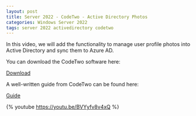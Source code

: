 ```yaml
---
layout: post
title: Server 2022 - CodeTwo - Active Directory Photos
categories: Windows Server 2022
tags: server 2022 activedirectory codetwo
---
```

In this video, we will add the functionality to manage user profile photos into Active Directory and sync them to Azure AD.

You can download the CodeTwo software here:

[Download](https://www.codetwo.com/freeware/active-directory-photos)

A well-written guide from CodeTwo can be found here:

[Guide](https://www.codetwo.com/admins-blog/use-active-directory-user-photos-windows-10/)

{% youtube https://youtu.be/BVYyfv8v4xQ %}
